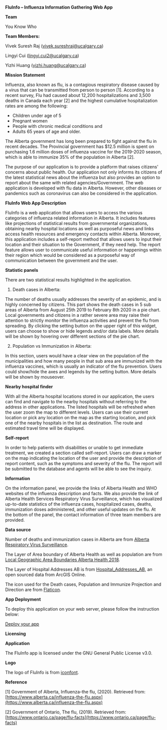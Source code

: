**FluInfo – Influenza Information Gathering Web App**

**Team**

You Know Who

**Team Members:**

Vivek Suresh Raj (vivek.sureshraj@ucalgary.ca)

Lingyi Cui (lingyi.cui2@ucalgary.ca)

Yizhi Huang (yizhi.huang@ucalgary.ca)

**Mission Statement**

Influenza, also known as flu, is a contagious respiratory disease caused by a virus that can be transmitted from person to person [1].  According to a recent survey, Flu had caused about 12,200 hospitalizations and 3,500 deaths in Canada each year [2] and the highest cumulative hospitalization rates are among the following:

- Children under age of 5
- Pregnant women
- People with chronic medical conditions and
- Adults 65 years of age and older.

The Alberta government has long been prepared to fight against the flu in recent decades. The Provincial government has $12.5 million is spent on purchasing 1.6 million doses of influenza vaccine for the 2019-2020 season, which is able to immunize 35% of the population in Alberta [2].

The purpose of our application is to provide a platform that raises citizens&#39; concerns about public health. Our application not only informs its citizens of the latest statistical news about the influenza but also provides an option to report about the same with related agencies/Government. The web application is developed with flu data in Alberta. However, other diseases or pandemics such as coronavirus can also be considered in the application.

**FluInfo Web App Description**

FluInfo is a web application that allows users to access the various categories of influenza related information in Alberta. It includes features like projections of statistical results from governmental organizations, obtaining nearby hospital locations as well as purposeful news and links access health resources and emergency contacts within Alberta. Moreover, this application includes a self-report method that allows users to input their location and their situation to the Government, if they need help. The report feature allows user to communicate useful information or happenings within their region which would be considered as a purposeful way of communication between the government and the user.

**Statistic panels**

There are two statistical results highlighted in the application.

1. Death cases in Alberta:

The number of deaths usually addresses the severity of an epidemic, and is highly concerned by citizens. This part shows the death cases in 5 sub areas of Alberta from August 25th 2019 to February 8th 2020 in a pie chart. Local governments and citizens in a rather severe area may raise their attention to strictly monitor the influenza activities and prevent the flu from spreading. By clicking the setting button on the upper right of this widget, users can choose to show or hide legends and/or data labels. More details will be shown by hovering over different sections of the pie chart.

2. Population vs Immunization in Alberta:

In this section, users would have a clear view on the population of the municipalities and how many people in that sub area are immunized with the influenza vaccines, which is usually an indicator of the flu prevention. Users could show/hide the axes and legends by the setting button. More details will be shown by mouseover.

**Nearby hospital finder**

With all the Alberta hospital locations stored in our application, the users can find and navigate to the nearby hospitals without referring to the address in other applications. The listed hospitals will be refreshed when the user zoom the map to different levels. Users can use their current location or pick any location on the map as the starting location, and pick one of the nearby hospitals in the list as destination. The route and estimated travel time will be displayed.

**Self-report**

In order to help patients with disabilities or unable to get immediate treatment, we created a section called self-report. Users can draw a marker on the map indicating the location of the user and provide the description of report content, such as the symptoms and severity of the flu. The report will be submitted to the database and agents will be able to see the inquiry.

**Information**

On the information panel, we provide the links of Alberta Health and WHO websites of the influenza description and facts. We also provide the link of Alberta Health Services Respiratory Virus Surveillance, which has visualized up-to-date statistics of the influenza cases, hospitalized cases, deaths, immunization doses administered, and other useful updates on the flu. At the bottom of the panel, the contact information of three team members are provided.

**Data source**

Number of deaths and  immunization cases in Alberta are from [Alberta Respiratory Virus Surveillance](https://public.tableau.com/profile/surveillance.reporting.ahs#!/vizhome/AlbertaHealthServicesRespiratoryVirusSurveillance/Summary).

The Layer of Area boundary of Alberta Health as well as population are from [Local Geographic Area Boundaries Alberta Health 2018](https://open.alberta.ca/dataset/a4117ba9-6d05-49c0-a455-70a6ddfc5c26/resource/9f314213-451f-4ba1-af73-3a1542554bbf).

The Layer of Hospital Addresses AB is from [Hospital\_Addresses\_AB](https://services.arcgis.com/KszueUNTnudXJlVw/arcgis/rest/services/Hospital_Addresses_AB/FeatureServer), an open sourced data from ArcGIS Online.

The icon used for the Death cases, Population and Immunize Projection and Direction are from [Flaticon](https://www.flaticon.com/).

**App Deployment**

To deploy this application on your web server, please follow the instruction below:

[Deploy your app](https://developers.arcgis.com/web-appbuilder/guide/xt-deploy-app.htm)

**Licensing**

**Application**

The FluInfo app is licensed under the GNU General Public License v3.0.

**Logo**

The logo of FluInfo is from [iconfont](https://www.iconfont.cn/).

**Reference**

[1] Government of Alberta, Influenza-the flu, (2020). Retrieved from: [https://www.alberta.ca/influenza-the-flu.aspx](https://www.alberta.ca/influenza-the-flu.aspx)

[2] Government of Ontario, The flu, (2019). Retrieved from: [https://www.ontario.ca/page/flu-facts](https://www.ontario.ca/page/flu-facts)
